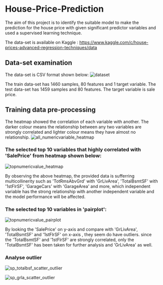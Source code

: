 # House-Price-Prediction

The aim of this project is to identify the suitable model to make the prediction for the house price with given significant predictor variables and used a supervised learning technique.

The data-set is available on Kaggle : https://www.kaggle.com/c/house-prices-advanced-regression-techniques/data

## Data-set examination
The data-set is CSV format shown below:
![dataset](https://user-images.githubusercontent.com/43289100/46279769-ac3c4080-c59c-11e8-933a-69d53edd12a3.PNG)

The train data-set has 1460 samples, 80 features and 1 target variable.
The test data-set has 1459 samples and 80 features.
The target variable is sale price.

## Training data pre-processing

The heatmap showed the correlation of each variable with another. The darker colour means the relationship between any two variables are strongly correlated and lighter colour means they have almost no relationship.
![all_numericvariable_heatmap](https://user-images.githubusercontent.com/43289100/46280304-27522680-c59e-11e8-8fa7-5022aa24ec87.png)


### The selected top 10 variables that highly correlated with 'SalePrice' from heatmap shown below:

![topnumericvalue_heatmap](https://user-images.githubusercontent.com/43289100/46281780-31762400-c5a2-11e8-967c-80b2f06f60a3.png)

By observing the above heatmap, the provided data is sufferring multicollinerity such as 'TotRmsAbvGrd' with 'GrLivArea', 'TotalBsmtSF' with '1stFlrSF', 'GarageCars' with 'GarageArea' and more, which independent variable has the strong relationship with another independent variable and the model performance will be affected.

### The selected top 10 variables in 'pairplot':
![topnumericvalue_pairplot](https://user-images.githubusercontent.com/43289100/46282836-283a8680-c5a5-11e8-9398-4daae4a71d4e.png)

By looking the 'SalePrice' on y-axis and compare with 'GrLivArea',  'TotalBsmtSF' and '1stFlrSF' on x-axis , they seem do have outliers. since the 'TotalBsmtSF' and '1stFlrSF' are strongly correlated, only the 'TotalBsmtSF' has been taken for further analysis and 'GrLivArea' as well.

### Analyse outlier
![sp_totalbsf_scatter_outlier](https://user-images.githubusercontent.com/43289100/46283572-54ef9d80-c5a7-11e8-8630-9dbe7db930da.png)

![sp_grla_scatter_outlier](https://user-images.githubusercontent.com/43289100/46283566-50c38000-c5a7-11e8-9b8e-668096f6fa9b.png)

